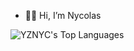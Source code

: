 - 🐱‍👤 Hi, I’m Nycolas

![YZNYC's Top Languages](https://github-readme-stats.vercel.app/api/top-langs/?username=YZNYC&theme=vue-dark&show_icons=true&hide_border=true&layout=compact)

